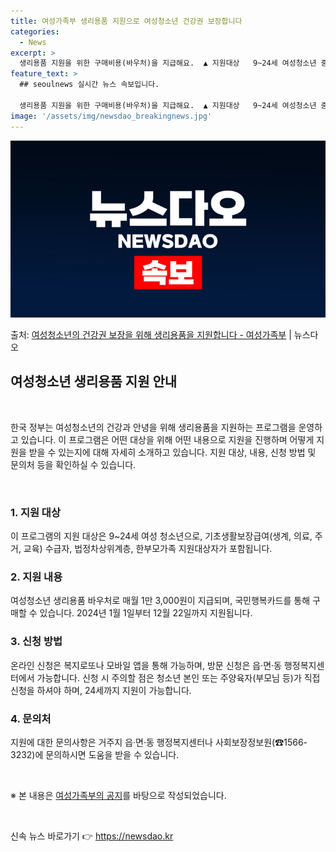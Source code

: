 ```yaml
---
title: 여성가족부 생리용품 지원으로 여성청소년 건강권 보장합니다
categories:
  - News
excerpt: >
  생리용품 지원을 위한 구매비용(바우처)을 지급해요.  ▲ 지원대상   9~24세 여성청소년 중 기초생활보장급…
feature_text: >
  ## seoulnews 실시간 뉴스 속보입니다.

  생리용품 지원을 위한 구매비용(바우처)을 지급해요.  ▲ 지원대상   9~24세 여성청소년 중 기초생활보장급…
image: '/assets/img/newsdao_breakingnews.jpg'
---
```


![뉴스다오 속보](/assets/img/newsdao_breakingnews.jpg)

<p>출처: <a href="https://newsdao.kr/3858" rel="dofollow">여성청소년의 건강권 보장을 위해 생리용품을 지원합니다 - 여성가족부</a> | 뉴스다오</p>

<h2 data-ke-size="size26">여성청소년 생리용품 지원 안내</h2>
<p data-ke-size="size16">&nbsp;</p>
한국 정부는 여성청소년의 건강과 안녕을 위해 생리용품을 지원하는 프로그램을 운영하고 있습니다. 이 프로그램은 어떤 대상을 위해 어떤 내용으로 지원을 진행하며 어떻게 지원을 받을 수 있는지에 대해 자세히 소개하고 있습니다. 지원 대상, 내용, 신청 방법 및 문의처 등을 확인하실 수 있습니다.
<p data-ke-size="size16">&nbsp;</p>

<h3>1. 지원 대상</h3>
<p data-ke-size="size16">이 프로그램의 지원 대상은 9~24세 여성 청소년으로, 기초생활보장급여(생계, 의료, 주거, 교육) 수급자, 법정차상위계층, 한부모가족 지원대상자가 포함됩니다.</p>

<h3>2. 지원 내용</h3>
<p data-ke-size="size16">여성청소년 생리용품 바우처로 매월 1만 3,000원이 지급되며, 국민행복카드를 통해 구매할 수 있습니다. 2024년 1월 1일부터 12월 22일까지 지원됩니다.</p>

<h3>3. 신청 방법</h3>
<p data-ke-size="size16">온라인 신청은 복지로또나 모바일 앱을 통해 가능하며, 방문 신청은 읍·면·동 행정복지센터에서 가능합니다. 신청 시 주의할 점은 청소년 본인 또는 주양육자(부모님 등)가 직접 신청을 하셔야 하며, 24세까지 지원이 가능합니다.</p>

<h3>4. 문의처</h3>
<p data-ke-size="size16">지원에 대한 문의사항은 거주지 읍·면·동 행정복지센터나 사회보장정보원(☎1566-3232)에 문의하시면 도움을 받을 수 있습니다.</p>
<p data-ke-size="size16">&nbsp;</p>
<p data-ke-size="size16">※ 본 내용은 <a href="https://newsdao.kr/3858" target="_blank" rel="noopener">여성가족부의 공지</a>를 바탕으로 작성되었습니다.</p>
<p data-ke-size="size16">&nbsp;</p>

신속 뉴스 바로가기 👉 <a href="https://newsdao.kr" rel="dofollow">https://newsdao.kr</a>


